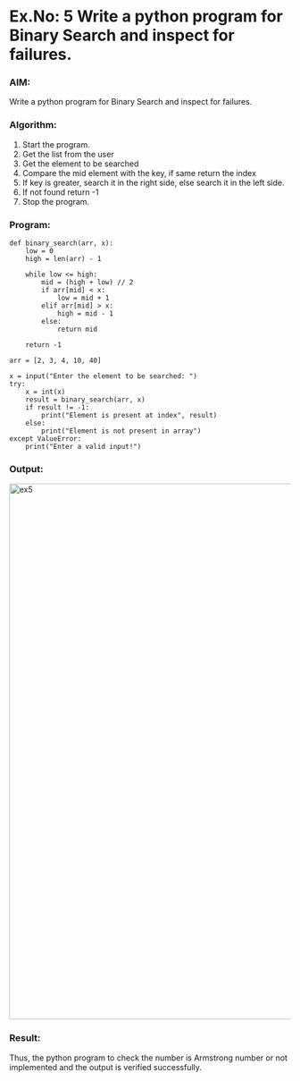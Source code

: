 # Ex.No: 5 Write a python program for Binary Search and inspect for failures.

### AIM: 
Write a python program for Binary Search and inspect for failures.

### Algorithm:

1.	Start the program.
2.	Get the list from the user
3.	Get the element to be searched
4.	Compare the mid element with the key, if same return the index
5.	If key is greater, search it in the right side, else search it in the left side.
6.	If not found return -1
7.	Stop the program.


### Program:

```
def binary_search(arr, x):
    low = 0
    high = len(arr) - 1

    while low <= high:
        mid = (high + low) // 2
        if arr[mid] < x:
            low = mid + 1
        elif arr[mid] > x:
            high = mid - 1
        else:
            return mid
    
    return -1  

arr = [2, 3, 4, 10, 40]

x = input("Enter the element to be searched: ")
try:
    x = int(x)
    result = binary_search(arr, x)
    if result != -1:
        print("Element is present at index", result)
    else:
        print("Element is not present in array")
except ValueError:
    print("Enter a valid input!")
```

### Output:

<img width="959" alt="ex5" src="https://github.com/user-attachments/assets/da1be9bc-9fb6-4bee-bb30-3fed582c0bae">


### Result:
Thus, the python program to check the number is Armstrong number or not implemented and the output is verified successfully.

